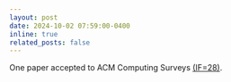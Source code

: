 ```yaml
---
layout: post
date: 2024-10-02 07:59:00-0400
inline: true
related_posts: false
---
```


One paper accepted to ACM Computing Surveys [(IF=28)](https://dl.acm.org/journal/csur).
